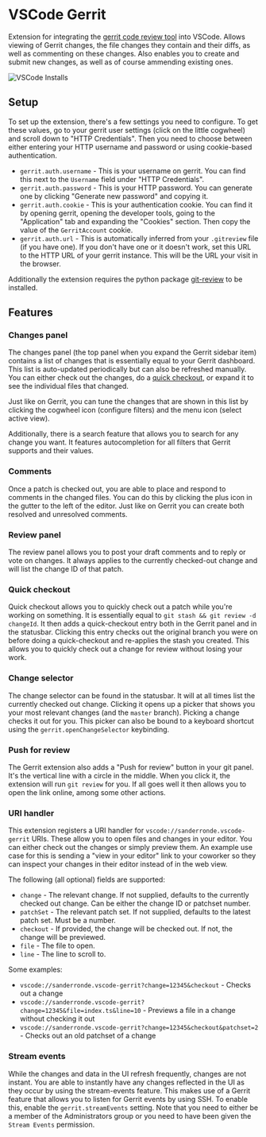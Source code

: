 # VSCode Gerrit

Extension for integrating the [gerrit code review tool](https://www.gerritcodereview.com/) into VSCode. Allows viewing of Gerrit changes, the file changes they contain and their diffs, as well as commenting on these changes. Also enables you to create and submit new changes, as well as of course ammending existing ones.

![VSCode Installs](https://img.shields.io/vscode-marketplace/i/sanderronde.vscode--gerrit.svg?label=VSCode%20Marketplace%20Installs)

## Setup

To set up the extension, there's a few settings you need to configure. To get these values, go to your gerrit user settings (click on the little cogwheel) and scroll down to "HTTP Credentials". Then you need to choose between either entering your HTTP username and password or using cookie-based authentication.

-   `gerrit.auth.username` - This is your username on gerrit. You can find this next to the `Username` field under "HTTP Credentials".
-   `gerrit.auth.password` - This is your HTTP password. You can generate one by clicking "Generate new password" and copying it.
-   `gerrit.auth.cookie` - This is your authentication cookie. You can find it by opening gerrit, opening the developer tools, going to the "Application" tab and expanding the "Cookies" section. Then copy the value of the `GerritAccount` cookie.
-   `gerrit.auth.url` - This is automatically inferred from your `.gitreview` file (if you have one). If you don't have one or it doesn't work, set this URL to the HTTP URL of your gerrit instance. This will be the URL your visit in the browser.

Additionally the extension requires the python package [git-review](https://pypi.org/project/git-review/) to be installed.

## Features

### Changes panel

The changes panel (the top panel when you expand the Gerrit sidebar item) contains a list of changes that is essentially equal to your Gerrit dashboard. This list is auto-updated periodically but can also be refreshed manually. You can either check out the changes, do a [quick checkout](#Quick-checkout), or expand it to see the individual files that changed.

Just like on Gerrit, you can tune the changes that are shown in this list by clicking the cogwheel icon (configure filters) and the menu icon (select active view).

Additionally, there is a search feature that allows you to search for any change you want. It features autocompletion for all filters that Gerrit supports and their values.

### Comments

Once a patch is checked out, you are able to place and respond to comments in the changed files. You can do this by clicking the plus icon in the gutter to the left of the editor. Just like on Gerrit you can create both resolved and unresolved comments.

### Review panel

The review panel allows you to post your draft comments and to reply or vote on changes. It always applies to the currently checked-out change and will list the change ID of that patch.

### Quick checkout

Quick checkout allows you to quickly check out a patch while you're working on something. It is essentially equal to `git stash && git review -d changeId`. It then adds a quick-checkout entry both in the Gerrit panel and in the statusbar. Clicking this entry checks out the original branch you were on before doing a quick-checkout and re-applies the stash you created. This allows you to quickly check out a change for review without losing your work.

### Change selector

The change selector can be found in the statusbar. It will at all times list the currently checked out change. Clicking it opens up a picker that shows you your most relevant changes (and the `master` branch). Picking a change checks it out for you. This picker can also be bound to a keyboard shortcut using the `gerrit.openChangeSelector` keybinding.

### Push for review

The Gerrit extension also adds a "Push for review" button in your git panel. It's the vertical line with a circle in the middle. When you click it, the extension will run `git review` for you. If all goes well it then allows you to open the link online, among some other actions.

### URI handler

This extension registers a URI handler for `vscode://sanderronde.vscode-gerrit` URIs. These allow you to open files and changes in your editor. You can either check out the changes or simply preview them. An example use case for this is sending a "view in your editor" link to your coworker so they can inspect your changes in their editor instead of in the web view.

The following (all optional) fields are supported:

-   `change` - The relevant change. If not supplied, defaults to the currently checked out change. Can be either the change ID or patchset number.
-   `patchSet` - The relevant patch set. If not supplied, defaults to the latest patch set. Must be a number.
-   `checkout` - If provided, the change will be checked out. If not, the change will be previewed.
-   `file` - The file to open.
-   `line` - The line to scroll to.

Some examples:

-   `vscode://sanderronde.vscode-gerrit?change=12345&checkout` - Checks out a change
-   `vscode://sanderronde.vscode-gerrit?change=12345&file=index.ts&line=10` - Previews a file in a change without checking it out
-   `vscode://sanderronde.vscode-gerrit?change=12345&checkout&patchset=2` - Checks out an old patchset of a change

### Stream events

While the changes and data in the UI refresh frequently, changes are not instant. You are able to instantly have any changes reflected in the UI as they occur by using the stream-events feature. This makes use of a Gerrit feature that allows you to listen for Gerrit events by using SSH. To enable this, enable the `gerrit.streamEvents` setting. Note that you need to either be a member of the Administrators group or you need to have been given the `Stream Events` permission.
